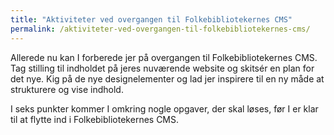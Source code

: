 ```yaml
---
title: "Aktiviteter ved overgangen til Folkebibliotekernes CMS"
permalink: /aktiviteter-ved-overgangen-til-folkebibliotekernes-cms/
---
```


Allerede nu kan I forberede jer på overgangen til Folkebibliotekernes CMS. Tag stilling til indholdet på jeres nuværende website og skitsér en plan for det nye.
Kig på de nye designelementer og lad jer inspirere til en ny måde at strukturere og vise indhold. 

I seks punkter kommer I omkring nogle opgaver, der skal løses, før I er klar til at flytte ind i Folkebibliotekernes CMS.




